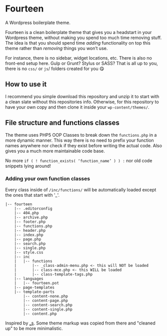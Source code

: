 # Fourteen
A Wordpress boilerplate theme.

Fourteen is a clean boilerplate theme that gives you a headstart in your Wordpress theme, without making you spend too much time removing stuff. 
The idea is that you should spend time _adding_ functionality on top this theme rather than _removing_ things you won’t use.

For instance, there is no sidebar, widget locations, etc. There is also no front-end setup here. Gulp or Grunt? Stylus or SASS? That is all up to you, there is no `css/` or `js`/ folders created for you :yum:

## How to use it
I recommend you simple download this repository and unzip it to start with a clean slate without this repositories info. Otherwise, for this repository to have your own copy and then clone it inside your `wp-content/themes/`.

## File structure and functions classes

The theme uses PHP5 OOP Classes to break down the `functions.php` in a more dynamic manner. 
This way there is no need to prefix your function names anywhere nor check if they exist before writing the actual code.
Also gives you a much more maintainable code base.

No more `if ( ! function_exists( ‘function_name’ ) ) :` nor old code snippets lying around!

### Adding your own function classes
Every class inside of `/inc/functions/` will be automatically loaded except the ones that start with '_'.

```
|-- fourteen
    |-- .editorconfig
    |-- 404.php
    |-- archive.php
    |-- footer.php
    |-- functions.php
    |-- header.php
    |-- index.php
    |-- page.php
    |-- search.php
    |-- single.php
    |-- style.css
    |-- inc
    |   |-- functions
    |       |-- _class-admin-menu.php <- this will NOT be loaded
    |       |-- class-mce.php <- this WILL be loaded
    |       |-- class-template-tags.php
    |-- languages
    |   |-- fourteen.pot
    |-- page-templates
    |-- template-parts
        |-- content-none.php
        |-- content-page.php
        |-- content-search.php
        |-- content-single.php
        |-- content.php
```
Inspired by [_s](https://github.com/Automattic/_s). Some theme markup was copied from there and "cleaned up" to be more minimalistic.
